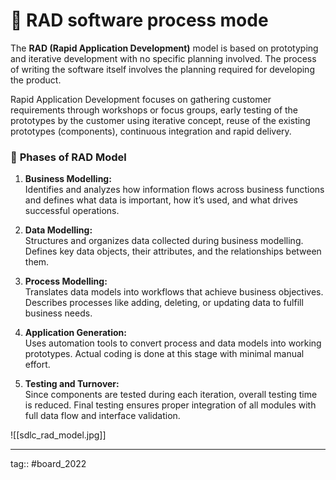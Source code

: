 # 🌼 RAD software process mode

The **RAD (Rapid Application Development)** model is based on prototyping and iterative development with no specific planning involved. The process of writing the software itself involves the planning required for developing the product.

Rapid Application Development focuses on gathering customer requirements through workshops or focus groups, early testing of the prototypes by the customer using iterative concept, reuse of the existing prototypes (components), continuous integration and rapid delivery.

### 🔄 **Phases of RAD Model**

1. **Business Modelling:**  
    Identifies and analyzes how information flows across business functions and defines what data is important, how it’s used, and what drives successful operations.

2. **Data Modelling:**  
    Structures and organizes data collected during business modelling. Defines key data objects, their attributes, and the relationships between them.

3. **Process Modelling:**  
    Translates data models into workflows that achieve business objectives. Describes processes like adding, deleting, or updating data to fulfill business needs.

4. **Application Generation:**  
    Uses automation tools to convert process and data models into working prototypes. Actual coding is done at this stage with minimal manual effort.

5. **Testing and Turnover:**  
    Since components are tested during each iteration, overall testing time is reduced. Final testing ensures proper integration of all modules with full data flow and interface validation.

![[sdlc_rad_model.jpg]]


---

tag:: #board_2022



